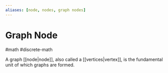 ```yaml
---
aliases: [node, nodes, graph nodes]
---
```

# Graph Node
#math #discrete-math 


A graph [[node|node]], also called a [[vertices|vertex]], is the fundamental unit of which graphs are formed.